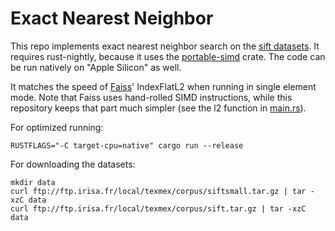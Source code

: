 # Exact Nearest Neighbor

This repo implements exact nearest neighbor search on the [sift datasets](http://corpus-texmex.irisa.fr/).
It requires rust-nightly, because it uses the [portable-simd](https://github.com/rust-lang/portable-simd) crate.
The code can be run natively on "Apple Silicon" as well.

It matches the speed of [Faiss](https://github.com/facebookresearch/faiss)' IndexFlatL2 when running in single element mode.
Note that Faiss uses hand-rolled SIMD instructions, while this repository keeps that part much simpler (see the l2 function in [main.rs](src/main.rs)).

For optimized running:
```
RUSTFLAGS="-C target-cpu=native" cargo run --release
```

For downloading the datasets:
```
mkdir data
curl ftp://ftp.irisa.fr/local/texmex/corpus/siftsmall.tar.gz | tar -xzC data
curl ftp://ftp.irisa.fr/local/texmex/corpus/sift.tar.gz | tar -xzC data
```
